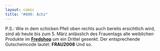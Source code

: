 ```yaml
---
layout: comic
title: "#890: Ächz"
---
```


P.S.:
Wie in dem schicken Pfeil oben rechts auch bereits ersichtlich wird, sind ab heute bis zum 5. März anlässlich des Frauentags alle weiblichen Produkte im <a href="http://www.spreadshirt.net/shop.php?sid=125913"><strong>Fredshop</strong></a> um ein Drittel gesenkt. 
Der entsprechende Gutscheincode lautet: <strong>FRAU2008</strong> 
Und so.
